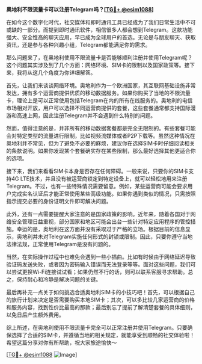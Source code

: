 **奥地利不限流量卡可以注册Telegram吗？[[TG💪+ @esim1088](https://t.me/s/esim1088)]**

在如今这个数字化时代，社交媒体和即时通讯工具已经成为了我们日常生活中不可或缺的一部分。而提到即时通讯软件，相信很多人都会想到Telegram。这款功能强大、安全性高的聊天应用，早已成为全球用户的首选。无论是与朋友聊天、获取资讯，还是参与各种兴趣小组，Telegram都能满足你的需求。

那么问题来了，在奥地利使用不限流量卡是否能够顺利注册并使用Telegram呢？这个问题其实涉及到了几个方面：网络环境、SIM卡的限制以及国家政策等。接下来，我将从这几个角度为你详细解答。

首先，让我们来谈谈网络环境。奥地利作为一个欧洲国家，其互联网基础设施非常发达，拥有多个运营商提供优质的移动数据服务。如果你购买了当地的不限流量卡，理论上是可以正常使用包括Telegram在内的所有在线服务的。奥地利的电信市场相对开放，用户可以选择不同运营商提供的套餐，这些套餐通常都支持国际漫游和高速上网，因此注册Telegram并不会遇到什么特别的问题。

然而，值得注意的是，并非所有的移动数据套餐都是完全无限制的。有些套餐可能会对特定类型的流量进行限制，比如视频流媒体或者P2P下载等。虽然这种情况在奥地利并不常见，但为了避免不必要的麻烦，建议你在选择SIM卡时仔细阅读相关的条款说明。如果你发现某个套餐确实存在某些限制，那么最好选择其他更适合你的选项。

接下来，我们来看看SIM卡本身是否存在任何障碍。一般来说，只要你的SIM卡支持4G LTE技术，并且没有被运营商锁定到特定设备上，就可以轻松地用来注册Telegram。不过，也有一些特殊情况需要留意。例如，某些运营商可能会要求用户完成实名认证后才能正常使用某些高级功能。如果你遇到类似的情况，只需按照指示提交必要的身份证明文件即可解决问题。

此外，还有一点需要提醒大家注意的是国家政策的影响。近年来，随着各国对于网络安全管理日益重视，部分国家和地区可能会出台一些针对特定应用程序的管控措施。幸运的是，奥地利在这方面并没有采取过于严格的立场。根据目前的信息显示，奥地利并未对Telegram实施任何形式的封锁或限制。因此，只要你遵守当地法律法规，正常使用Telegram是没有问题的。

当然，在实际操作过程中也难免会遇到一些小插曲。比如有时候由于网络延迟导致验证码发送失败，或者因为密码输入错误而无法登录等等。面对这些问题，我们可以尝试更换Wi-Fi连接试试看；如果仍然不行的话，则可以联系客服寻求帮助。总之，保持耐心和冷静是解决问题的关键。

最后再补充一点关于如何挑选合适奥地利SIM卡的小技巧吧！首先，可以根据自己的旅行计划来决定是否需要购买本地SIM卡；其次，可以多比较几家运营商的价格和服务内容，找到性价比最高的那款；最后别忘了提前了解清楚套餐的具体细则，以免日后产生额外费用。

综上所述，在奥地利使用不限流量卡完全可以正常注册并使用Telegram。只要确保选择了合适的SIM卡，并遵循当地的相关规定，就能享受到顺畅的社交体验啦！希望这篇分享对你有所帮助，祝大家旅途愉快～ 

[[TG💪+ @esim1088](https://t.me/s/esim1088) ![Image](https://i.postimg.cc/4NQfJmqS/Snipaste-2025-05-13-00-14-12.png)]